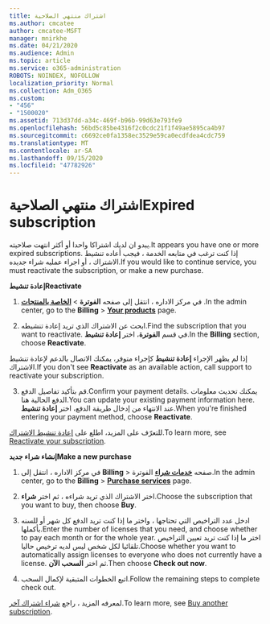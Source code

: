 ```yaml
---
title: اشتراك منتهي الصلاحية
ms.author: cmcatee
author: cmcatee-MSFT
manager: mnirkhe
ms.date: 04/21/2020
ms.audience: Admin
ms.topic: article
ms.service: o365-administration
ROBOTS: NOINDEX, NOFOLLOW
localization_priority: Normal
ms.collection: Adm_O365
ms.custom:
- "456"
- "1500020"
ms.assetid: 713d37dd-a34c-469f-b96b-99d63e793fe9
ms.openlocfilehash: 56bd5c85be4316f2c0cdc21f1f49ae5895ca4b97
ms.sourcegitcommit: c6692ce0fa1358ec3529e59ca0ecdfdea4cdc759
ms.translationtype: MT
ms.contentlocale: ar-SA
ms.lasthandoff: 09/15/2020
ms.locfileid: "47782926"
---
```

# <a name="expired-subscription"></a><span data-ttu-id="38f01-102">اشتراك منتهي الصلاحية</span><span class="sxs-lookup"><span data-stu-id="38f01-102">Expired subscription</span></span>

<span data-ttu-id="38f01-103">يبدو ان لديك اشتراكا واحدا أو أكثر انتهت صلاحيته.</span><span class="sxs-lookup"><span data-stu-id="38f01-103">It appears you have one or more expired subscriptions.</span></span> <span data-ttu-id="38f01-104">إذا كنت ترغب في متابعه الخدمة ، فيجب أعاده تنشيط الاشتراك ، أو اجراء عمليه شراء جديده.</span><span class="sxs-lookup"><span data-stu-id="38f01-104">If you would like to continue service, you must reactivate the subscription, or make a new purchase.</span></span>
  
<span data-ttu-id="38f01-105">**إعادة تنشيط**</span><span class="sxs-lookup"><span data-stu-id="38f01-105">**Reactivate**</span></span>
  
1. <span data-ttu-id="38f01-106">في مركز الاداره ، انتقل إلى صفحه **الفوترة** \> **[الخاصة بالمنتجات](https://go.microsoft.com/fwlink/p/?linkid=842054)** .</span><span class="sxs-lookup"><span data-stu-id="38f01-106">In the admin center, go to the **Billing** \> **[Your products](https://go.microsoft.com/fwlink/p/?linkid=842054)** page.</span></span>

2. <span data-ttu-id="38f01-107">ابحث عن الاشتراك الذي تريد إعادة تنشيطه.</span><span class="sxs-lookup"><span data-stu-id="38f01-107">Find the subscription that you want to reactivate.</span></span> <span data-ttu-id="38f01-108">في قسم **الفوترة**، اختر **إعادة تنشيط**.</span><span class="sxs-lookup"><span data-stu-id="38f01-108">In the **Billing** section, choose **Reactivate**.</span></span>

<span data-ttu-id="38f01-109">إذا لم يظهر الإجراء **إعادة تنشيط** كإجراء متوفر، يمكنك الاتصال بالدعم لإعادة تنشيط الاشتراك.</span><span class="sxs-lookup"><span data-stu-id="38f01-109">If you don't see **Reactivate** as an available action, call support to reactivate your subscription.</span></span>

3. <span data-ttu-id="38f01-110">قم بتأكيد تفاصيل الدفع.</span><span class="sxs-lookup"><span data-stu-id="38f01-110">Confirm your payment details.</span></span> <span data-ttu-id="38f01-111">يمكنك تحديث معلومات الدفع الحالية هنا.</span><span class="sxs-lookup"><span data-stu-id="38f01-111">You can update your existing payment information here.</span></span> <span data-ttu-id="38f01-112">عند الانتهاء من إدخال طريقة الدفع، اختر **إعادة تنشيط**.</span><span class="sxs-lookup"><span data-stu-id="38f01-112">When you're finished entering your payment method, choose **Reactivate**.</span></span>

<span data-ttu-id="38f01-113">للتعرّف على المزيد، اطلع على [إعادة تنشيط الاشتراك](https://docs.microsoft.com/microsoft-365/commerce/subscriptions/reactivate-your-subscription).</span><span class="sxs-lookup"><span data-stu-id="38f01-113">To learn more, see [Reactivate your subscription](https://docs.microsoft.com/microsoft-365/commerce/subscriptions/reactivate-your-subscription).</span></span>

<span data-ttu-id="38f01-114">**إنشاء شراء جديد**</span><span class="sxs-lookup"><span data-stu-id="38f01-114">**Make a new purchase**</span></span>
  
1. <span data-ttu-id="38f01-115">في مركز الاداره ، انتقل إلى **Billing** \> صفحه **[خدمات شراء](https://go.microsoft.com/fwlink/p/?linkid=868433)** الفوترة.</span><span class="sxs-lookup"><span data-stu-id="38f01-115">In the admin center, go to the **Billing** \> **[Purchase services](https://go.microsoft.com/fwlink/p/?linkid=868433)** page.</span></span>

2. <span data-ttu-id="38f01-116">اختر الاشتراك الذي تريد شراءه ، ثم اختر **شراء**.</span><span class="sxs-lookup"><span data-stu-id="38f01-116">Choose the subscription that you want to buy, then choose **Buy**.</span></span>

3. <span data-ttu-id="38f01-117">ادخل عدد التراخيص التي تحتاجها ، واختر ما إذا كنت تريد الدفع كل شهر أو للسنه بأكملها.</span><span class="sxs-lookup"><span data-stu-id="38f01-117">Enter the number of licenses that you need, and choose whether to pay each month or for the whole year.</span></span> <span data-ttu-id="38f01-118">اختر ما إذا كنت تريد تعيين التراخيص تلقائيا لكل شخص ليس لديه ترخيص حاليا.</span><span class="sxs-lookup"><span data-stu-id="38f01-118">Choose whether you want to automatically assign licenses to everyone who does not currently have a license.</span></span> <span data-ttu-id="38f01-119">ثم اختر **السحب الآن**.</span><span class="sxs-lookup"><span data-stu-id="38f01-119">Then choose **Check out now**.</span></span>

4. <span data-ttu-id="38f01-120">اتبع الخطوات المتبقية لإكمال السحب.</span><span class="sxs-lookup"><span data-stu-id="38f01-120">Follow the remaining steps to complete check out.</span></span>

<span data-ttu-id="38f01-121">لمعرفه المزيد ، راجع [شراء اشتراك آخر](https://docs.microsoft.com/microsoft-365/commerce/buy-another-subscription).</span><span class="sxs-lookup"><span data-stu-id="38f01-121">To learn more, see [Buy another subscription](https://docs.microsoft.com/microsoft-365/commerce/buy-another-subscription).</span></span>